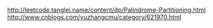http://leetcode.tanglei.name/content/dp/Palindrome-Partitioning.html
http://www.cnblogs.com/yuzhangcmu/category/621970.html